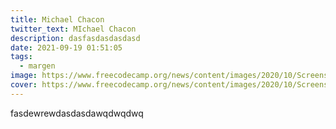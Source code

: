 ```yaml
---
title: Michael Chacon
twitter_text: MIchael Chacon
description: dasfasdasdasdasd
date: 2021-09-19 01:51:05
tags:
  - margen
image: https://www.freecodecamp.org/news/content/images/2020/10/Screenshot--33-.png
cover: https://www.freecodecamp.org/news/content/images/2020/10/Screenshot--33-.png
---
```

fasdewrewdasdasdawqdwqdwq